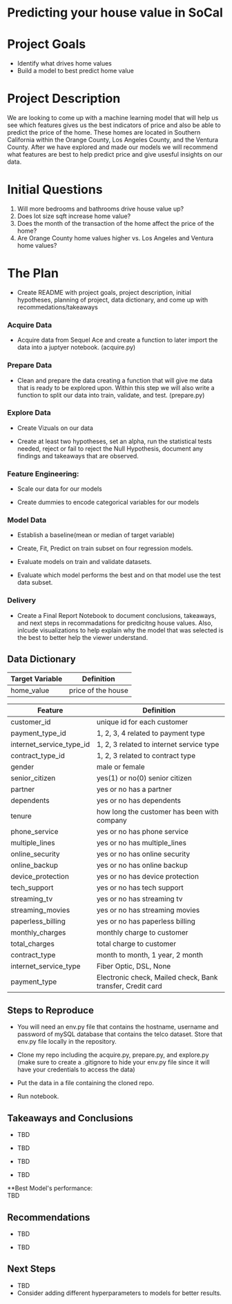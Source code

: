 # Predicting your house value in SoCal

# Project Goals

 - Identify what drives home values 
 - Build a model to best predict home value

# Project Description

We are looking to come up with a machine learning model that will help us see which features gives us the best indicators of price and also be able to predict the price of the home. These homes are located in Southern California within the Orange County, Los Angeles County, and the Ventura County. After we have explored and made our models we will recommend what features are best to help predict price and give usesful insights on our data.

# Initial Questions

 1. Will more bedrooms and bathrooms drive house value up?
 2. Does lot size sqft increase home value?
 3. Does the month of the transaction of the home affect the price of the home?
 4. Are Orange County home values higher vs. Los Angeles and Ventura home values?



# The Plan

 - Create README with project goals, project description, initial hypotheses, planning of project, data dictionary, and come up with recommedations/takeaways

### Acquire Data
 - Acquire data from Sequel Ace and create a function to later import the data into a juptyer notebook. (acquire.py)

### Prepare Data
 - Clean and prepare the data creating a function that will give me data that is ready to be explored upon. Within this step we will also write a function to split our data into train, validate, and test. (prepare.py) 
 
### Explore Data
- Create Vizuals on our data 

- Create at least two hypotheses, set an alpha, run the statistical tests needed, reject or fail to reject the Null Hypothesis, document any findings and takeaways that are observed.

### Feature Engineering:
 - Scale our data for our models
 
 - Create dummies to encode categorical variables for our models

### Model Data 
 - Establish a baseline(mean or median of target variable)
 
 - Create, Fit, Predict on train subset on four regression models.
 
 - Evaluate models on train and validate datasets.
 
 - Evaluate which model performs the best and on that model use the test data subset.
 
### Delivery  
 - Create a Final Report Notebook to document conclusions, takeaways, and next steps in recommadations for predicitng house values. Also, inlcude visualizations to help explain why the model that was selected is the best to better help the viewer understand. 


## Data Dictionary


| Target Variable |     Definition     |
| --------------- | ------------------ |
|      home_value      | price of the house |

| Feature  | Definition |
| ------------- | ------------- |
| customer_id  | unique id for each customer  |
| payment_type_id | 1, 2, 3, 4 related to payment type |
| internet_service_type_id | 1, 2, 3 related to internet service type |
| contract_type_id | 1, 2, 3 related to contract type |
| gender | male or female |
| senior_citizen | yes(1) or no(0) senior citizen |
| partner | yes or no has a partner | 
| dependents | yes or no has dependents |
| tenure | how long the customer has been with company |
| phone_service | yes or no has phone service |
| multiple_lines | yes or no has multiple_lines |
| online_security | yes or no has online security |
| online_backup | yes or no has online backup |
| device_protection | yes or no has device protection |
| tech_support | yes or no has tech support |
| streaming_tv | yes or no has streaming tv |
| streaming_movies | yes or no has streaming movies |
| paperless_billing | yes or no has paperless billing |
| monthly_charges | monthly charge to customer |
| total_charges | total charge to customer |
| contract_type |  month to month, 1 year, 2 month |
| internet_service_type | Fiber Optic, DSL, None | 
| payment_type | Electronic check, Mailed check, Bank transfer, Credit card |

## Steps to Reproduce

 - You will need an env.py file that contains the hostname, username and password of mySQL database that contains the telco dataset. Store that env.py file locally in the repository.

- Clone my repo including the acquire.py, prepare.py, and explore.py (make sure to create a .gitignore to hide your env.py file since it will have your credentials to access the data)

- Put the data in a file containing the cloned repo.

- Run notebook.

## Takeaways and Conclusions

 - TBD
  
 - TBD
 
 - TBD
 
 - TBD
 
**Best Model's performance:<br>
TBD 

## Recommendations
- TBD

- TBD

## Next Steps

- TBD
- Consider adding different hyperparameters to models for better results. 
